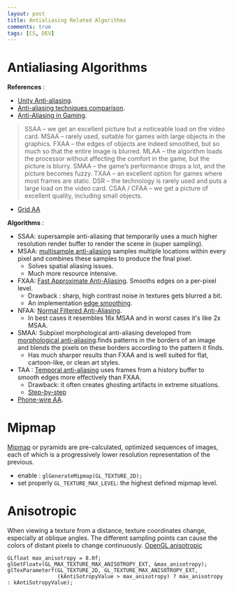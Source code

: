 ```yaml
---
layout: post
title: Antialiasing Related Algorithms
comments: true
tags: [CS, DEV]
---
```



# Antialiasing Algorithms

**References** :
* [Unity Anti-aliasing](https://docs.unity3d.com/Packages/com.unity.render-pipelines.high-definition@12.0/manual/Anti-Aliasing.html).
* [Anti-aliasing techniques comparison](https://www.sapphirenation.net/anti-aliasing-comparison-performance-quality).
* [Anti-Aliasing in Gaming](https://vokigames.com/anti-aliasing-in-gaming-the-battle-for-perfect-graphics/).

> SSAA – we get an excellent picture but a noticeable load on the video card. MSAA – rarely used, suitable for games with large objects in the graphics. FXAA – the edges of objects are indeed smoothed, but so much so that the entire image is blurred. MLAA – the algorithm loads the processor without affecting the comfort in the game, but the picture is blurry. SMAA – the game’s performance drops a lot, and the picture becomes fuzzy. TXAA – an excellent option for games where most frames are static. DSR – the technology is rarely used and puts a large load on the video card. CSAA / CFAA – we get a picture of excellent quality, including small objects.

* [Grid AA](https://mp.weixin.qq.com/s/WJLwJMdvug98QWyFvV4e7A)


**Algorithms** :
* SSAA: supersample anti-aliasing that temporarily uses a much higher resolution render buffer to render the scene in (super sampling).
* MSAA: [multisample anti-aliasing](https://learnopengl.com/Advanced-OpenGL/Anti-Aliasing) samples multiple locations within every pixel and combines these samples to produce the final pixel.
  * Solves spatial aliasing issues.
  * Much more resource intensive.
* FXAA: [Fast Approximate Anti-Aliasing](https://www.geeks3d.com/20110405/fxaa-fast-approximate-anti-aliasing-demo-glsl-opengl-test-radeon-geforce/). Smooths edges on a per-pixel level.
  * Drawback : sharp, high contrast noise in textures gets blurred a bit.
  * An implementation [edge smoothing](https://handmade.network/forums/t/8799-anti-aliasing_in_fragment_shader).
* NFAA: [Normal Filtered Anti-Aliasing](https://www.gamedev.net/forums/topic/580517-nfaa---a-post-process-anti-aliasing-filter-results-implementation-details/#google_vignette).
  * In best cases it resembles 16x MSAA and in worst cases it's like 2x MSAA.
* SMAA: Subpixel morphological anti-aliasing developed from [morphological anti-aliasing](https://www.iryoku.com/mlaa/).finds patterns in the borders of an image and blends the pixels on these borders according to the pattern it finds.
  * Has much sharper results than FXAA and is well suited for flat, cartoon-like, or clean art styles.
* TAA : [Temporal anti-aliasing](https://en.wikipedia.org/wiki/Temporal_anti-aliasing) uses frames from a history buffer to smooth edges more effectively than FXAA.
  * Drawback: it often creates ghosting artifacts in extreme situations.
  * [Step-by-step](https://ziyadbarakat.wordpress.com/2020/07/28/temporal-anti-aliasing-step-by-step/)
* [Phone-wire AA](https://www.humus.name/index.php?page=3D&ID=89).


# Mipmap

[Mipmap](https://en.wikipedia.org/wiki/Mipmap) or pyramids are pre-calculated, optimized sequences of images, each of which is a progressively lower resolution representation of the previous.
* enable : `glGenerateMipmap(GL_TEXTURE_2D);`
* set properly `GL_TEXTURE_MAX_LEVEL`: the highest defined mipmap level.


# Anisotropic

When viewing a texture from a distance, texture coordinates change, especially at oblique angles. The different sampling points can cause the colors of distant pixels to change continuously. [OpenGL anisotropic](https://stackoverflow.com/questions/55949751/how-do-i-get-anisotropic-filtering-extensions-to-work)

```
GLfloat max_anisotropy = 8.0f;
glGetFloatv(GL_MAX_TEXTURE_MAX_ANISOTROPY_EXT, &max_anisotropy);
glTexParameterf(GL_TEXTURE_2D, GL_TEXTURE_MAX_ANISOTROPY_EXT,
                (kAntiSotropyValue > max_anisotropy) ? max_anisotropy : kAntiSotropyValue);
```
